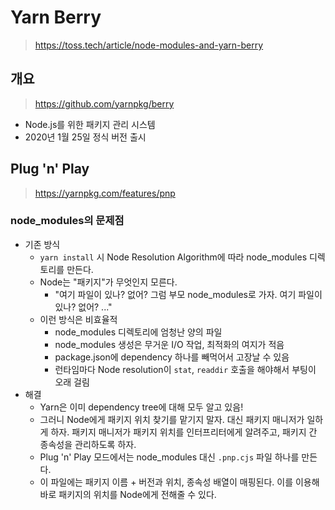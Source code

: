 # Yarn Berry

> https://toss.tech/article/node-modules-and-yarn-berry

## 개요

> https://github.com/yarnpkg/berry

- Node.js를 위한 패키지 관리 시스템
- 2020년 1월 25일 정식 버전 출시

## Plug 'n' Play

> https://yarnpkg.com/features/pnp

### node_modules의 문제점

- 기존 방식
  -  `yarn install` 시 Node Resolution Algorithm에 따라  node_modules 디렉토리를 만든다.
  - Node는 "패키지"가 무엇인지 모른다.
    - "여기 파일이 있나? 없어? 그럼 부모 node_modules로 가자. 여기 파일이 있나? 없어? ..."
  - 이런 방식은 비효율적
    - node_modules 디렉토리에 엄청난 양의 파일
    - node_modules 생성은 무거운 I/O 작업, 최적화의 여지가 적음
    - package.json에 dependency 하나를 빼먹어서 고장날 수 있음
    - 런타임마다 Node resolution이 `stat`, `readdir` 호출을 해야해서 부팅이 오래 걸림
- 해결
  - Yarn은 이미 dependency tree에 대해 모두 알고 있음!
  - 그러니 Node에게 패키지 위치 찾기를 맡기지 말자. 대신 패키지 매니저가 일하게 하자. 패키지 매니저가 패키지 위치를 인터프리터에게 알려주고, 패키지 간 종속성을 관리하도록 하자.
  - Plug 'n' Play 모드에서는  node_modules 대신 `.pnp.cjs` 파일 하나를 만든다.
  - 이 파일에는 패키지 이름 + 버전과 위치, 종속성 배열이 매핑된다. 이를 이용해 바로 패키지의 위치를 Node에게 전해줄 수 있다.